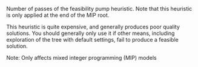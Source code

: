 Number of passes of the feasibility pump heuristic. Note that this heuristic is only applied at the end of the MIP root.

This heuristic is quite expensive, and generally produces poor quality solutions. You should generally only use it if
other means, including exploration of the tree with default settings, fail to produce a feasible solution.

Note: Only affects mixed integer programming (MIP) models